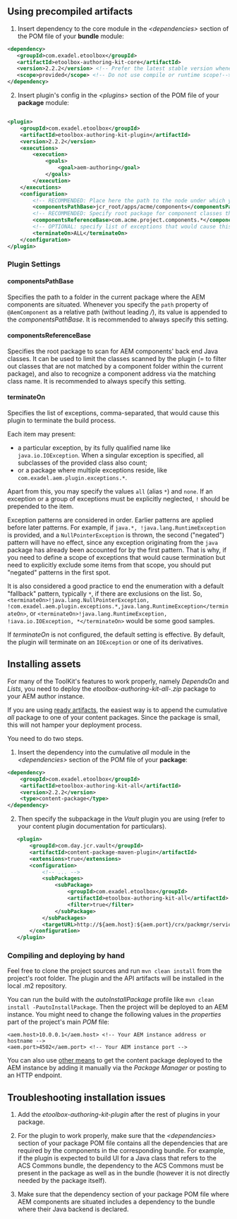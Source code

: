 <!--
layout: content
title: Installation
seoTitle: Installation - Exadel Authoring Kit
-->

## Using precompiled artifacts

1) Insert dependency to the core module in the _\<dependencies>_ section of the POM file of your **bundle** module:
```xml
<dependency>
   <groupId>com.exadel.etoolbox</groupId>
   <artifactId>etoolbox-authoring-kit-core</artifactId>
   <version>2.2.2</version> <!-- Prefer the latest stable version whenever possible -->
   <scope>provided</scope> <!-- Do not use compile or runtime scope!-->
</dependency>
```
2) Insert plugin's config in the _\<plugins>_ section of the POM file of your **package** module:
```xml

<plugin>
    <groupId>com.exadel.etoolbox</groupId>
    <artifactId>etoolbox-authoring-kit-plugin</artifactId>
    <version>2.2.2</version>
    <executions>
        <execution>
            <goals>
                <goal>aem-authoring</goal>
            </goals>
        </execution>
    </executions>
    <configuration>
        <!-- RECOMMENDED: Place here the path to the node under which your component nodes are stored -->
        <componentsPathBase>jcr_root/apps/acme/components</componentsPathBase>
        <!-- RECOMMENDED: Specify root package for component classes that match the current package -->
        <componentsReferenceBase>com.acme.project.components.*</componentsReferenceBase>
        <!-- OPTIONAL: specify list of exceptions that would cause this plugin to terminate -->
        <terminateOn>ALL</terminateOn>
    </configuration>
</plugin>
```
### Plugin Settings

#### componentsPathBase

Specifies the path to a folder in the current package where the AEM components are situated. Whenever you specify the `path` property of `@AemComponent` as a relative path (without leading */*), its value is appended to the _componentsPathBase_. It is recommended to always specify this setting.

#### componentsReferenceBase

Specifies the root package to scan for AEM components' back end Java classes. It can be used to limit the classes scanned by the plugin (= to filter out classes that are not matched by a component folder within the current package), and also to recognize a component address  via the matching class name. It is recommended to always specify this setting.

#### terminateOn

Specifies the list of exceptions, comma-separated, that would cause this plugin to terminate
the build process.

Each item may present:
- a particular exception, by its fully qualified name like `java.io.IOException`. When a singular exception is specified, all subclasses of the provided class also count;
- or a package where multiple exceptions reside, like `com.exadel.aem.plugin.exceptions.*`.

Apart from this, you may specify the values `all` (alias `*`) and `none`.
If an exception or a group of exceptions must be explicitly neglected, `!` should be prepended to the item.

Exception patterns are considered in order. Earlier patterns are applied before later patterns. For example, if `java.*, !java.lang.RuntimeException` is provided, and a `NullPointerException` is thrown, the second ("negated") pattern will have no effect, since any exception originating from the `java` package has already been accounted for by the first pattern. That is why, if you need to define a scope of exceptions that would cause termination but need to explicitly exclude some items from that scope, you should put "negated" patterns in the first spot.

It is also considered a good practice to end the enumeration with a default "fallback" pattern, typically `*`, if there are exclusions on the list. So, `<terminateOn>!java.lang.NullPointerException, !com.exadel.aem.plugin.exceptions.*,java.lang.RuntimeException</terminateOn>`, or `<terminateOn>!java.lang.RuntimeException, !iava.io.IOException, *</terminateOn>` would be some good samples.

If *terminateOn* is not configured, the default setting is effective. By default, the plugin will terminate on an `IOException` or one of its derivatives.

## Installing assets

For many of the ToolKit's features to work properly, namely *DependsOn* and *Lists*, you need to deploy the _etoolbox-authoring-kit-all-<version>.zip_ package to your AEM author instance.

If you are using <u>ready artifacts</u>, the easiest way is to append the cumulative _all_ package to one of your content packages. Since the package is small, this will not hamper your deployment process.

You need to do two steps.
1) Insert the dependency into the cumulative _all_ module in the _\<dependencies>_ section of the POM file of your **package**:
```xml
<dependency>
    <groupId>com.exadel.etoolbox</groupId>
    <artifactId>etoolbox-authoring-kit-all</artifactId>
    <version>2.2.2</version>
    <type>content-package</type>
</dependency>
```
2) Then specify the subpackage in the _Vault_ plugin  you are using (refer to your content plugin documentation for particulars).
 ```xml
    <plugin>
        <groupId>com.day.jcr.vault</groupId>
        <artifactId>content-package-maven-plugin</artifactId>
        <extensions>true</extensions>
        <configuration>
            <!-- ... -->
            <subPackages>
                <subPackage>
                    <groupId>com.exadel.etoolbox</groupId>
                    <artifactId>etoolbox-authoring-kit-all</artifactId>
                    <filter>true</filter>
                </subPackage>
            </subPackages>
            <targetURL>http://${aem.host}:${aem.port}/crx/packmgr/service.jsp</targetURL>
        </configuration>
    </plugin>
```

### Compiling and deploying by hand

Feel free to clone the project sources and run ```mvn clean install``` from the project's root folder. The plugin and the API artifacts will be installed in the local .m2 repository.

You can run the build with the *autoInstallPackage* profile like `mvn clean install -PautoInstallPackage`. Then the project will be deployed to an AEM instance. You might need to change the following values in the *properties* part of the project's main _POM_ file:
```
<aem.host>10.0.0.1</aem.host> <!-- Your AEM instance address or hostname -->
<aem.port>4502</aem.port> <!-- Your AEM instance port -->
```

You can also use <u>other means</u> to get the content package deployed to the AEM instance by adding it manually via the _Package Manager_ or posting to an HTTP endpoint.

## Troubleshooting installation issues

1) Add the _etoolbox-authoring-kit-plugin_ after the rest of plugins in your package.

2) For the plugin to work properly, make sure that the _\<dependencies>_ section of your package POM file contains all the dependencies that are required by the components in the corresponding bundle. For example, if the plugin is expected to build UI for a Java class that refers to the ACS Commons bundle, the dependency to the ACS Commons must be present in the package as well as in the bundle (however it is not directly needed by the package itself).

3) Make sure that the dependency section of your package POM file where AEM components are situated includes a dependency to the bundle where their Java backend is declared.
